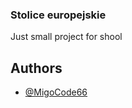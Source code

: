 ### Stolice europejskie

Just small project for shool

## Authors

- [@MigoCode66](https://www.github.com/MigoCode66)
